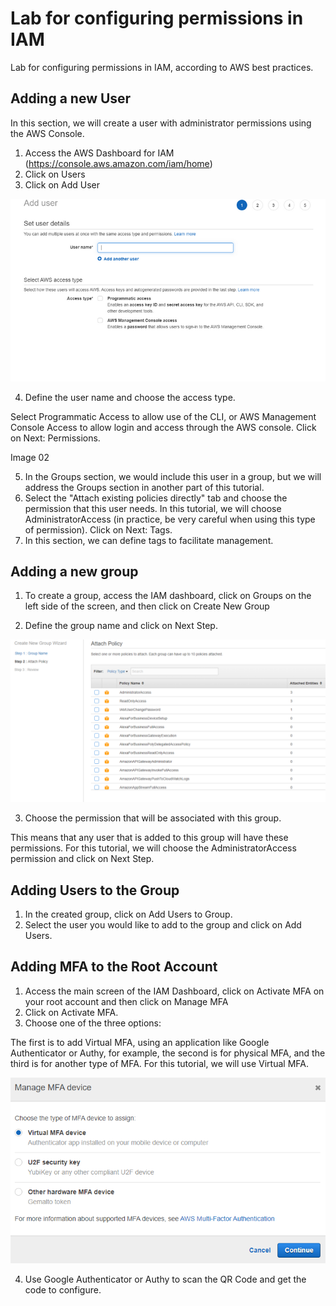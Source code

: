 # Lab for configuring permissions in IAM

Lab for configuring permissions in IAM, according to AWS best practices.

## Adding a new User

In this section, we will create a user with administrator permissions using the AWS Console.

1. Access the AWS Dashboard for IAM (https://console.aws.amazon.com/iam/home)
2. Click on Users
3. Click on Add User

![alt text](image.png)

4. Define the user name and choose the access type.

Select Programmatic Access to allow use of the CLI, or AWS Management Console Access to allow login and access through the AWS console. Click on Next: Permissions.

Image 02

5. In the Groups section, we would include this user in a group, but we will address the Groups section in another part of this tutorial.
6. Select the "Attach existing policies directly" tab and choose the permission that this user needs. In this tutorial, we will choose AdministratorAccess (in practice, be very careful when using this type of permission). Click on Next: Tags.
7. In this section, we can define tags to facilitate management.

## Adding a new group

1. To create a group, access the IAM dashboard, click on Groups on the left side of the screen, and then click on Create New Group

2. Define the group name and click on Next Step.

![alt text](image-1.png)

3. Choose the permission that will be associated with this group.

This means that any user that is added to this group will have these permissions. For this tutorial, we will choose the AdministratorAccess permission and click on Next Step.



##  Adding Users to the Group

1. In the created group, click on Add Users to Group.
2. Select the user you would like to add to the group and click on Add Users.

## Adding MFA to the Root Account

1. Access the main screen of the IAM Dashboard, click on Activate MFA on your root account and then click on Manage MFA
2. Click on Activate MFA.
3. Choose one of the three options:

The first is to add Virtual MFA, using an application like Google Authenticator or Authy, for example, the second is for physical MFA, and the third is for another type of MFA. For this tutorial, we will use Virtual MFA.

![alt text](68747470733a2f2f643279626c736d736c647766746f2e636c6f756466726f6e742e6e65742f6c616230312f6c61622d30312d69616d2d30372e706e67.png)

4. Use Google Authenticator or Authy to scan the QR Code and get the code to configure.